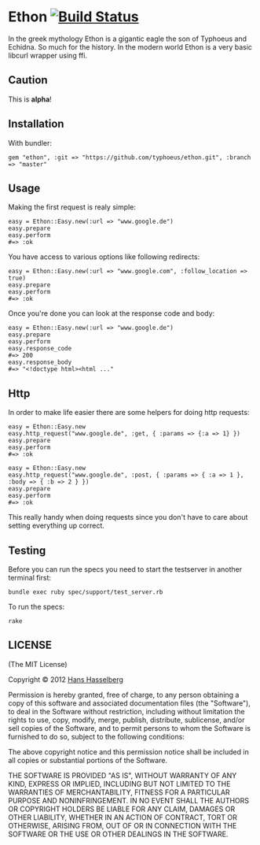 #  Ethon [![Build Status](https://secure.travis-ci.org/typhoeus/ethon.png?branch=master)](http://travis-ci.org/typhoeus/ethon)

In the greek mythology Ethon is a gigantic eagle the son of Typhoeus and Echidna. So much for the history.
In the modern world Ethon is a very basic libcurl wrapper using ffi.

## Caution

This is __alpha__!

## Installation

With bundler:

    gem "ethon", :git => "https://github.com/typhoeus/ethon.git", :branch => "master"

## Usage

Making the first request is realy simple:

    easy = Ethon::Easy.new(:url => "www.google.de")
    easy.prepare
    easy.perform
    #=> :ok

You have access to various options like following redirects:

    easy = Ethon::Easy.new(:url => "www.google.com", :follow_location => true)
    easy.prepare
    easy.perform
    #=> :ok

Once you're done you can look at the response code and body:

    easy = Ethon::Easy.new(:url => "www.google.de")
    easy.prepare
    easy.perform
    easy.response_code
    #=> 200
    easy.response_body
    #=> "<!doctype html><html ..."

## Http

In order to make life easier there are some helpers for doing http requests:

    easy = Ethon::Easy.new
    easy.http_request("www.google.de", :get, { :params => {:a => 1} })
    easy.prepare
    easy.perform
    #=> :ok

    easy = Ethon::Easy.new
    easy.http_request("www.google.de", :post, { :params => { :a => 1 }, :body => { :b => 2 } })
    easy.prepare
    easy.perform
    #=> :ok

This really handy when doing requests since you don't have to care about setting
everything up correct.

## Testing

Before you can run the specs you need to start the testserver in another terminal first:

    bundle exec ruby spec/support/test_server.rb

To run the specs:

    rake

##  LICENSE

(The MIT License)

Copyright © 2012 [Hans Hasselberg](http://www.hans.io)

Permission is hereby granted, free of charge, to any person obtaining a
copy of this software and associated documentation files (the "Software"),
to deal in the Software without restriction, including without
limitation the rights to use, copy, modify, merge, publish, distribute,
sublicense, and/or sell copies of the Software, and to permit persons
to whom the Software is furnished to do so, subject to the following conditions:

The above copyright notice and this permission notice shall be included
in all copies or substantial portions of the Software.

THE SOFTWARE IS PROVIDED "AS IS", WITHOUT WARRANTY OF ANY KIND, EXPRESS
OR IMPLIED, INCLUDING BUT NOT LIMITED TO THE WARRANTIES OF MERCHANTABILITY,
FITNESS FOR A PARTICULAR PURPOSE AND NONINFRINGEMENT. IN NO EVENT SHALL
THE AUTHORS OR COPYRIGHT HOLDERS BE LIABLE FOR ANY CLAIM, DAMAGES OR
OTHER LIABILITY, WHETHER IN AN ACTION OF CONTRACT, TORT OR OTHERWISE,
ARISING FROM, OUT OF OR IN CONNECTION WITH THE SOFTWARE OR THE USE OR
OTHER DEALINGS IN THE SOFTWARE.
